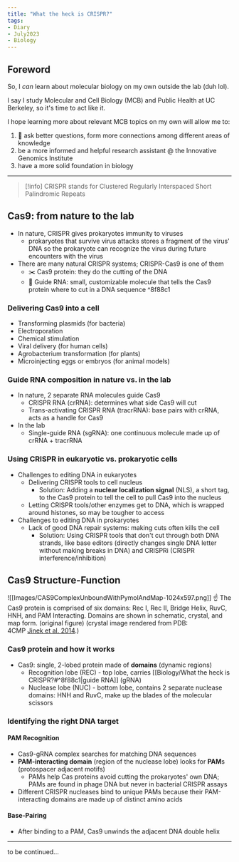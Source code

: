 ```yaml
---
title: "What the heck is CRISPR?"
tags:
- Diary
- July2023
- Biology
---
```

## Foreword
So, I *can* learn about molecular biology on my own outside the lab (duh lol). 

I say I study Molecular and Cell Biology (MCB) and Public Health at UC Berkeley, so it's time to act like it. 

I hope learning more about relevant MCB topics on my own will allow me to:
1. 🌟 ask better questions, form more connections among different areas of knowledge
2. be a more informed and helpful research assistant @ the Innovative Genomics Institute
3. have a more solid foundation in biology 

---

> [!info] CRISPR stands for Clustered Regularly Interspaced Short Palindromic Repeats

## Cas9: from nature to the lab
- In nature, CRISPR gives prokaryotes immunity to viruses
	- prokaryotes that survive virus attacks stores a fragment of the virus' DNA so the prokaryote can recognize the virus during future encounters with the virus
- There are many natural CRISPR systems; CRISPR-Cas9 is one of them
	- ✂️ Cas9 protein: they do the cutting of the DNA
	- 🦯 Guide RNA: small, customizable molecule that tells the Cas9 protein where to cut in a DNA sequence ^8f88c1
### Delivering Cas9 into a cell
- Transforming plasmids (for bacteria)
- Electroporation
- Chemical stimulation
- Viral delivery (for human cells)
- Agrobacterium transformation (for plants)
- Microinjecting eggs or embryos (for animal models)
### Guide RNA composition in nature vs. in the lab
- In nature, 2 separate RNA molecules guide Cas9
	- CRISPR RNA (crRNA): determines what side Cas9 will cut
	- Trans-activating CRISPR RNA (tracrRNA): base pairs with crRNA, acts as a handle for Cas9
- In the lab
	- Single-guide RNA (sgRNA): one continuous molecule made up of crRNA + tracrRNA
### Using CRISPR in eukaryotic vs. prokaryotic cells
- Challenges to editing DNA in eukaryotes
	- Delivering CRISPR tools to cell nucleus 
		- Solution: Adding a **nuclear localization signal** (NLS), a short tag, to the Cas9 protein to tell the cell to pull Cas9 into the nucleus
	- Letting CRISPR tools/other enzymes get to DNA, which is wrapped around histones, so may be tougher to access
- Challenges to editing DNA in prokaryotes
	- Lack of good DNA repair systems: making cuts often kills the cell 
		- Solution: Using CRISPR tools that don't cut through both DNA strands, like base editors (directly changes single DNA letter without making breaks in DNA) and CRISPRi (CRISPR interference/inhibition)

## Cas9 Structure-Function
![[Images/CAS9ComplexUnboundWithPymolAndMap-1024x597.png]]
☝️ The Cas9 protein is comprised of six domains: Rec I, Rec II, Bridge Helix, RuvC, HNH, and PAM Interacting. Domains are shown in schematic, crystal, and map form. (original figure) (crystal image rendered from PDB: 4CMP [Jinek et al. 2014](https://sites.tufts.edu/crispr/references/ "References").)

### Cas9 protein and how it works
- Cas9: single, 2-lobed protein made of **domains** (dynamic regions) 
	- Recognition lobe (REC) - top lobe, carries [[Biology/What the heck is CRISPR?#^8f88c1|guide RNA]] (gRNA)
	- Nuclease lobe (NUC) - bottom lobe, contains 2 separate nuclease domains: HNH and RuvC, make up the blades of the molecular scissors
### Identifying the right DNA target
#### PAM Recognition
- Cas9-gRNA complex searches for matching DNA sequences
- **PAM-interacting domain** (region of the nuclease lobe) looks for **PAM**s (protospacer adjacent motifs)
	- PAMs help Cas proteins avoid cutting the prokaryotes' own DNA; PAMs are found in phage DNA but never in bacterial CRISPR assays
- Different CRISPR nucleases bind to unique PAMs because their PAM-interacting domains are made up of distinct amino acids
#### Base-Pairing
- After binding to a PAM, Cas9 unwinds the adjacent DNA double helix


--- 
to be continued...